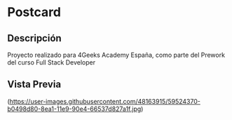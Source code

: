 # Postcard
## Descripción
Proyecto realizado para 4Geeks Academy España, como parte del Prework del curso Full Stack Developer

## Vista Previa
(https://user-images.githubusercontent.com/48163915/59524370-b0498d80-8ea1-11e9-90e4-66537d827a1f.jpg)
